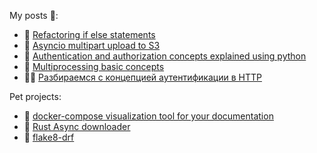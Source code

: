 
My posts 📖: 
* 🐍 [Refactoring if else statements](https://skonik.me/python-alternatives-to-if-elif-statements-before-python-3-10/)
* 🐍 [Asyncio multipart upload to S3](https://skonik.me/uploading-large-file-to-s3-using-aiobotocore/) 
* 🐍 [Authentication and authorization concepts explained using python](https://skonik.me/authentication-concepts-explained/) 
* 🐍 [Multiprocessing basic concepts](https://skonik.me/multiprocessing-basic-concepts/)
* 🐍🤖 [Разбираемся с концепцией аутентификации в HTTP](https://habr.com/ru/post/682170/)

Pet projects:

* 🐍 [docker-compose visualization tool for your documentation](https://github.com/skonik/docker-compose-diagram)
* 🦀 [Rust Async downloader](https://github.com/skonik/rust-async-downloader)
* 🐍 [flake8-drf](https://github.com/skonik/flake8-drf)

<!--
**skonik/skonik** is a ✨ _special_ ✨ repository because its `README.md` (this file) appears on your GitHub profile.

Here are some ideas to get you started:

- 🔭 I’m currently working on ...
- 🌱 I’m currently learning ...
- 👯 I’m looking to collaborate on ...
- 🤔 I’m looking for help with ...
- 💬 Ask me about ...
- 📫 How to reach me: ...
- 😄 Pronouns: ...
- ⚡ Fun fact: ...
-->
